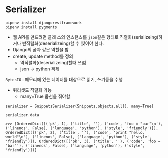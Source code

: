 # Serializer

```
pipenv install djangorestframework
pipenv install pygments
```

* 웹 API를 만드려면 클래  스의 인스턴스를 `json`같은 형태로 직렬화(serializeing)하거나 반직렬화(deserializeing)할 수 있어야 한다.
* Django의 폼과 같은 역할을 함
* create, update method를 정의
	* 역직렬화(deserializeing)할때 쓰임
	* json -> python 객체

`BytesIO` : 메모리에 있는 데이터를 대상으로 읽기, 쓰기등을 수행
* 쿼리셋도 직렬화 가능
	* many=True 옵션을 줘야함

```
serializer = SnippetsSerializer(Snippets.objects.all(), many=True) 

serializer.data                                                                                                                                    

>>> [OrderedDict([('pk', 1), ('title', ''), ('code', 'foo = "bar"\n'), ('linenos', False), ('language', 'python'), ('style', 'friendly')]), OrderedDict([('pk', 2), ('title', ''), ('code', 'print "hello, world"\n'), ('linenos', False), ('language', 'python'), ('style', 'friendly')]), OrderedDict([('pk', 3), ('title', ''), ('code', 'foo = "bar"'), ('linenos', False), ('language', 'python'), ('style', 'friendly')])]

 
```

